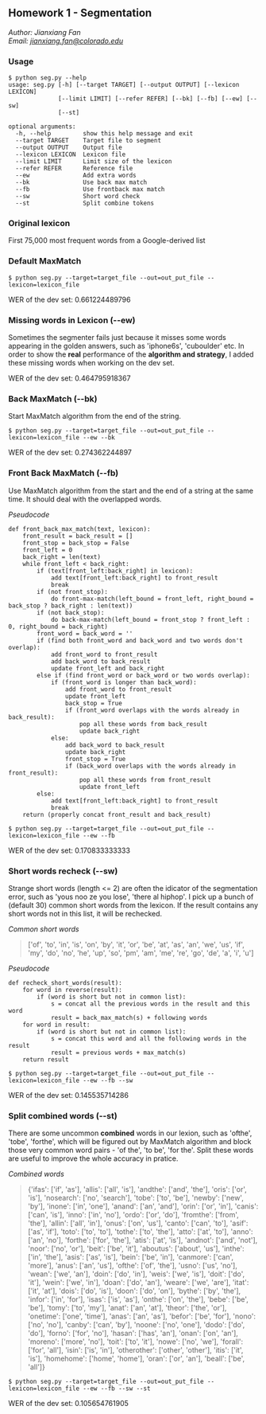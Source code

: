 ## Homework 1 - Segmentation

*Author: Jianxiang Fan*  
*Email: jianxiang.fan@colorado.edu*

### Usage
```
$ python seg.py --help
usage: seg.py [-h] [--target TARGET] [--output OUTPUT] [--lexicon LEXICON]
              [--limit LIMIT] [--refer REFER] [--bk] [--fb] [--ew] [--sw]
              [--st]

optional arguments:
  -h, --help         show this help message and exit
  --target TARGET    Target file to segment
  --output OUTPUT    Output file
  --lexicon LEXICON  Lexicon file
  --limit LIMIT      Limit size of the lexicon
  --refer REFER      Reference file
  --ew               Add extra words
  --bk               Use back max match
  --fb               Use frontback max match
  --sw               Short word check
  --st               Split combine tokens
```

### Original lexicon
First 75,000 most frequent words from a Google-derived list 

### Default MaxMatch
```
$ python seg.py --target=target_file --out=out_put_file --lexicon=lexicon_file
```
WER of the dev set: 0.661224489796


### Missing words in Lexicon (--ew)
Sometimes the segmenter fails just because it misses some words appearing in the golden answers, such as 'iphone6s', 'cuboulder' etc. In order to show the **real** performance of the **algorithm and strategy**, I added these missing words when working on the dev set.

WER of the dev set: 0.464795918367

### Back MaxMatch (--bk)
Start MaxMatch algorithm from the end of the string.
```
$ python seg.py --target=target_file --out=out_put_file --lexicon=lexicon_file --ew --bk
```
WER of the dev set: 0.274362244897

### Front Back MaxMatch (--fb)
Use MaxMatch algorithm from the start and the end of a string at the same time. It should deal with the overlapped words. 

*Pseudocode*
```
def front_back_max_match(text, lexicon):
    front_result = back_result = []
    front_stop = back_stop = False
    front_left = 0
    back_right = len(text)
    while front_left < back_right:
        if (text[front_left:back_right] in lexicon):
            add text[front_left:back_right] to front_result
            break
        if (not front_stop):
            do front-max-match(left_bound = front_left, right_bound = back_stop ? back_right : len(text))
        if (not back_stop):
            do back-max-match(left_bound = front_stop ? front_left : 0, right_bound = back_right)
        front_word = back_word = ''
        if (find both front_word and back_word and two words don't overlap):
            add front_word to front_result
            add back_word to back_result
            update front_left and back_right
        else if (find front_word or back_word or two words overlap):
            if (front_word is longer than back_word):
                add front_word to front_result
                update front_left
                back_stop = True
                if (front_word overlaps with the words already in back_result):
                    pop all these words from back_result
                    update back_right
            else:
                add back_word to back_result
                update back_right
                front_stop = True
                if (back_word overlaps with the words already in front_result):
                    pop all these words from front_result
                    update front_left
        else:
            add text[front_left:back_right] to front_result
            break
    return (properly concat front_result and back_result)
```
```
$ python seg.py --target=target_file --out=out_put_file --lexicon=lexicon_file --ew --fb
```
WER of the dev set: 0.170833333333

### Short words recheck (--sw)
Strange short words (length <= 2) are often the idicator of the segmentation error, such as 'yous noo ze you lose', 'there al hiphop'. 
I pick up a bunch of (default 30) common short words from the lexicon. If the result contains any short words not in this list, it will be rechecked.

*Common short words*
> ['of', 'to', 'in', 'is', 'on', 'by', 'it', 'or', 'be', 'at', 'as', 'an', 'we', 'us', 'if', 'my', 'do', 'no', 'he', 'up', 'so', 'pm', 'am', 'me', 're', 'go', 'de', 'a', 'i', 'u']

*Pseudocode*
```
def recheck_short_words(result):
    for word in reverse(result):
        if (word is short but not in common list):
            s = concat all the previous words in the result and this word
            result = back_max_match(s) + following words
    for word in result:
        if (word is short but not in common list):
            s = concat this word and all the following words in the result
            result = previous words + max_match(s)
    return result
```
```
$ python seg.py --target=target_file --out=out_put_file --lexicon=lexicon_file --ew --fb --sw
```
WER of the dev set: 0.145535714286

### Split combined words (--st)
There are some uncommon **combined** words in our lexion, such as 'ofthe', 'tobe', 'forthe', which will be figured out by MaxMatch algorithm and block those very common word pairs - 'of the', 'to be', 'for the'. Split these words are useful to improve the whole accuracy in pratice.

*Combined words*
> {'ifas': ['if', 'as'], 'allis': ['all', 'is'], 'andthe': ['and', 'the'], 'oris': ['or', 'is'], 'nosearch': ['no', 'search'], 'tobe': ['to', 'be'], 'newby': ['new', 'by'], 'inone': ['in', 'one'], 'anand': ['an', 'and'], 'orin': ['or', 'in'], 'canis': ['can', 'is'], 'inno': ['in', 'no'], 'ordo': ['or', 'do'], 'fromthe': ['from', 'the'], 'allin': ['all', 'in'], 'onus': ['on', 'us'], 'canto': ['can', 'to'], 'asif': ['as', 'if'], 'toto': ['to', 'to'], 'tothe': ['to', 'the'], 'atto': ['at', 'to'], 'anno': ['an', 'no'], 'forthe': ['for', 'the'], 'atis': ['at', 'is'], 'andnot': ['and', 'not'], 'noor': ['no', 'or'], 'beit': ['be', 'it'], 'aboutus': ['about', 'us'], 'inthe': ['in', 'the'], 'asis': ['as', 'is'], 'bein': ['be', 'in'], 'canmore': ['can', 'more'], 'anus': ['an', 'us'], 'ofthe': ['of', 'the'], 'usno': ['us', 'no'], 'wean': ['we', 'an'], 'doin': ['do', 'in'], 'weis': ['we', 'is'], 'doit': ['do', 'it'], 'wein': ['we', 'in'], 'doan': ['do', 'an'], 'weare': ['we', 'are'], 'itat': ['it', 'at'], 'dois': ['do', 'is'], 'doon': ['do', 'on'], 'bythe': ['by', 'the'], 'infor': ['in', 'for'], 'isas': ['is', 'as'], 'onthe': ['on', 'the'], 'bebe': ['be', 'be'], 'tomy': ['to', 'my'], 'anat': ['an', 'at'], 'theor': ['the', 'or'], 'onetime': ['one', 'time'], 'anas': ['an', 'as'], 'befor': ['be', 'for'], 'nono': ['no', 'no'], 'canby': ['can', 'by'], 'noone': ['no', 'one'], 'dodo': ['do', 'do'], 'forno': ['for', 'no'], 'hasan': ['has', 'an'], 'onan': ['on', 'an'], 'moreno': ['more', 'no'], 'toit': ['to', 'it'], 'nowe': ['no', 'we'], 'forall': ['for', 'all'], 'isin': ['is', 'in'], 'otherother': ['other', 'other'], 'itis': ['it', 'is'], 'homehome': ['home', 'home'], 'oran': ['or', 'an'], 'beall': ['be', 'all']}

```
$ python seg.py --target=target_file --out=out_put_file --lexicon=lexicon_file --ew --fb --sw --st
```
WER of the dev set: 0.105654761905
